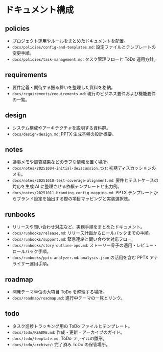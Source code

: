 # ドキュメント構成

## policies
- プロジェクト運用やルールをまとめたドキュメントを配置。
- `docs/policies/config-and-templates.md`: 設定ファイルとテンプレートの変更手順。
- `docs/policies/task-management.md`: タスク管理フローと ToDo 運用方針。

## requirements
- 要件定義・期待する振る舞いを整理した資料を格納。
- `docs/requirements/requirements.md`: 現行のビジネス要件および機能要件の一覧。

## design
- システム構成やアーキテクチャを説明する資料群。
- `docs/design/design.md`: PPTX 生成基盤の設計概要。

## notes
- 議事メモや調査結果などのラフな情報を置く場所。
- `docs/notes/20251004-initial-deiscussion.txt`: 初期ディスカッションのメモ。
- `docs/notes/20251010-test-coverage-alignment.md`: 要件とテストケースの対応を生成 AI に整理させる依頼テンプレートと出力例。
- `docs/notes/20251011-branding-config-mapping.md`: PPTX テンプレートからブランド設定を抽出する際の項目マッピングと実装選択肢。

## runbooks
- リリースや問い合わせ対応など、実務手順をまとめたドキュメント。
- `docs/runbooks/release.md`: リリース計画からロールバックまでの手順。
- `docs/runbooks/support.md`: 緊急連絡と問い合わせ対応フロー。
- `docs/runbooks/story-outline-ops.md`: ストーリー骨子の適用・レビュー・ロールバック手順。
- `docs/runbooks/pptx-analyzer.md`: `analysis.json` の活用を含む PPTX アナライザー運用手順。

## roadmap
- 開発テーマ単位の大項目 ToDo を整理する場所。
- `docs/roadmap/roadmap.md`: 進行中テーマの一覧とリンク。

## todo
- タスク進捗トラッキング用の ToDo ファイルとテンプレート。
- `docs/todo/README.md`: 作成・更新・アーカイブのガイド。
- `docs/todo/template.md`: ToDo ファイルの雛形。
- `docs/todo/archive/`: 完了済み ToDo の保管場所。
